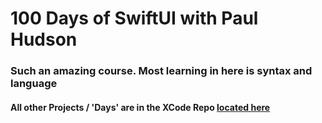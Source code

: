 <h1> 100 Days of SwiftUI with Paul Hudson</h1>
<h3> Such an amazing course. Most learning in here is syntax and language</h3>
<h4>All other Projects / 'Days' are in the XCode Repo <a href="https://github.com/CodeofGuff/XCodeRepo" target="_blank"> located here</a></h4>


